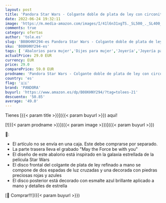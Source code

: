 ```yaml
---
layout: post
title: 'Pandora Star Wars - Colgante doble de plata de ley con circonitas y cristales'
date: 2022-06-24 19:32:11
image: 'https://m.media-amazon.com/images/I/41l6n31xgTS._SL500_._SL400_.jpg'
comments: true
category: ofertas
author: 'tole.es'
slug: 'B08KHNY294-es Pandora Star Wars - Colgante doble de plata de ley con...'
sku: 'B08KHNY294-es'
tags: [ 'Abalorios para mujer','Dijes para mujer','Joyería','Joyería para mujer','de','ley','pandora','plata','🇪🇸', ]
actualPrice: 29.0 EUR
currency: EUR
price: 29.0
comparePrice: 59.0 EUR
prodname: 'Pandora Star Wars - Colgante doble de plata de ley con circonitas y cristales'
country: 'es'
flag: '🇪🇸'
brand: 'PANDORA'
buyurl: 'https://www.amazon.es/dp/B08KHNY294/?tag=tolees-21'
descuento: '50.85'
average: '49.0'
---
```


Tienes [{{< param title >}}]({{< param buyurl >}}) aqui!

[![{{< param prodname >}}]({{< param image >}})]({{< param buyurl >}})

🔎:

- El artículo no se envía en una caja. Este debe comprarse por separado.
- La parte trasera lleva el grabado "May the Force be with you"
- El diseño de este abalorio está inspirado en la galaxia estrellada de la película Star Wars
- El disco frontal del colgante de plata de ley refinado a mano se compone de dos espadas de luz cruzadas y una decorada con piedras preciosas rojas y azules
- El disco posterior está decorado con esmalte azul brillante aplicado a mano y detalles de estrella

[🛒 Comprar!!!]({{< param buyurl >}})
